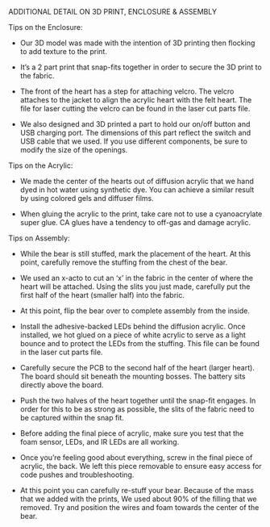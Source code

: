 ADDITIONAL DETAIL ON 3D PRINT, ENCLOSURE & ASSEMBLY


Tips on the Enclosure:

+ Our 3D model was made with the intention of 3D printing then flocking to add texture to the print.

+ It’s a 2 part print that snap-fits together in order to secure the 3D print to the fabric.

+ The front of the heart has a step for attaching velcro. The velcro attaches to the jacket to align the acrylic heart with the felt heart. The file for laser cutting the velcro can be found in the laser cut parts file.

+ We also designed and 3D printed a part to hold our on/off button and USB charging port. The dimensions of this part reflect the switch and USB cable that we used. If you use different components, be sure to modify the size of the openings.


Tips on the Acrylic:

+ We made the center of the hearts out of diffusion acrylic that we hand dyed in hot water using synthetic dye. You can achieve a similar result by using colored gels and diffuser films.

+ When gluing the acrylic to the print, take care not to use a cyanoacrylate super glue. CA glues have a tendency to off-gas and damage acrylic.


Tips on Assembly:

+ While the bear is still stuffed, mark the placement of the heart. At this point, carefully remove the stuffing from the chest of the bear.

+ We used an x-acto to cut an ‘x’ in the fabric in the center of where the heart will be attached. Using the slits you just made, carefully put the first half of the heart (smaller half) into the fabric.

+ At this point, flip the bear over to complete assembly from the inside.

+ Install the adhesive-backed LEDs behind the diffusion acrylic. Once installed, we hot glued on a piece of white acrylic to serve as a light bounce and to protect the LEDs from the stuffing. This file can be found in the laser cut parts file.

+ Carefully secure the PCB to the second half of the heart (larger heart). The board should sit beneath the mounting bosses. The battery sits directly above the board.

+ Push the two halves of the heart together until the snap-fit engages. In order for this to be as strong as possible, the slits of the fabric need to be captured within the snap fit.

+ Before adding the final piece of acrylic, make sure you test that the foam sensor, LEDs, and IR LEDs are all working. 

+ Once you’re feeling good about everything, screw in the final piece of acrylic, the back. We left this piece removable to ensure easy access for code pushes and troubleshooting.

+ At this point you can carefully re-stuff your bear. Because of the mass that we added with the prints, We used about 90% of the filling that we removed. Try and position the wires and foam towards the center of the bear.
